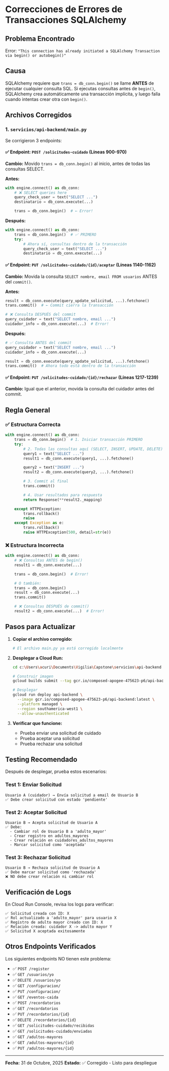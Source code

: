 # Correcciones de Errores de Transacciones SQLAlchemy

## Problema Encontrado

Error: `"This connection has already initiated a SQLAlchemy Transaction via begin() or autobegin()"`

## Causa

SQLAlchemy requiere que `trans = db_conn.begin()` se llame **ANTES** de ejecutar cualquier consulta SQL. Si ejecutas consultas antes de `begin()`, SQLAlchemy crea automáticamente una transacción implícita, y luego falla cuando intentas crear otra con `begin()`.

## Archivos Corregidos

### 1. `servicios/api-backend/main.py`

Se corrigieron 3 endpoints:

#### ✅ Endpoint: `POST /solicitudes-cuidado` (Líneas 900-970)

**Cambio:** Movido `trans = db_conn.begin()` al inicio, antes de todas las consultas SELECT.

**Antes:**
```python
with engine.connect() as db_conn:
    # ❌ SELECT queries here
    query_check_user = text("SELECT ...")
    destinatario = db_conn.execute(...)

    trans = db_conn.begin()  # ← Error!
```

**Después:**
```python
with engine.connect() as db_conn:
    trans = db_conn.begin()  # ✅ PRIMERO
    try:
        # Ahora sí, consultas dentro de la transacción
        query_check_user = text("SELECT ...")
        destinatario = db_conn.execute(...)
```

#### ✅ Endpoint: `PUT /solicitudes-cuidado/{id}/aceptar` (Líneas 1140-1162)

**Cambio:** Movida la consulta `SELECT nombre, email FROM usuarios` ANTES del `commit()`.

**Antes:**
```python
result = db_conn.execute(query_update_solicitud, ...).fetchone()
trans.commit()  # ← Commit cierra la transacción

# ❌ Consulta DESPUÉS del commit
query_cuidador = text("SELECT nombre, email ...")
cuidador_info = db_conn.execute(...)  # Error!
```

**Después:**
```python
# ✅ Consulta ANTES del commit
query_cuidador = text("SELECT nombre, email ...")
cuidador_info = db_conn.execute(...)

result = db_conn.execute(query_update_solicitud, ...).fetchone()
trans.commit()  # Ahora todo está dentro de la transacción
```

#### ✅ Endpoint: `PUT /solicitudes-cuidado/{id}/rechazar` (Líneas 1217-1239)

**Cambio:** Igual que el anterior, movida la consulta del cuidador antes del commit.

## Regla General

### ✅ Estructura Correcta

```python
with engine.connect() as db_conn:
    trans = db_conn.begin()  # 1. Iniciar transacción PRIMERO
    try:
        # 2. Todas las consultas aquí (SELECT, INSERT, UPDATE, DELETE)
        query1 = text("SELECT ...")
        result1 = db_conn.execute(query1, ...).fetchone()

        query2 = text("INSERT ...")
        result2 = db_conn.execute(query2, ...).fetchone()

        # 3. Commit al final
        trans.commit()

        # 4. Usar resultados para respuesta
        return Response(**result2._mapping)

    except HTTPException:
        trans.rollback()
        raise
    except Exception as e:
        trans.rollback()
        raise HTTPException(500, detail=str(e))
```

### ❌ Estructura Incorrecta

```python
with engine.connect() as db_conn:
    # ❌ Consultas ANTES de begin()
    result1 = db_conn.execute(...)

    trans = db_conn.begin()  # Error!

    # O también:
    trans = db_conn.begin()
    result = db_conn.execute(...)
    trans.commit()

    # ❌ Consultas DESPUÉS de commit()
    result2 = db_conn.execute(...)  # Error!
```

## Pasos para Actualizar

1. **Copiar el archivo corregido:**
   ```bash
   # El archivo main.py ya está corregido localmente
   ```

2. **Desplegar a Cloud Run:**
   ```bash
   cd c:\Users\acuri\Documents\Vigilia\Capstone\servicios\api-backend

   # Construir imagen
   gcloud builds submit --tag gcr.io/composed-apogee-475623-p6/api-backend:latest

   # Desplegar
   gcloud run deploy api-backend \
     --image gcr.io/composed-apogee-475623-p6/api-backend:latest \
     --platform managed \
     --region southamerica-west1 \
     --allow-unauthenticated
   ```

3. **Verificar que funcione:**
   - Prueba enviar una solicitud de cuidado
   - Prueba aceptar una solicitud
   - Prueba rechazar una solicitud

## Testing Recomendado

Después de desplegar, prueba estos escenarios:

### Test 1: Enviar Solicitud
```
Usuario A (cuidador) → Envía solicitud a email de Usuario B
✅ Debe crear solicitud con estado 'pendiente'
```

### Test 2: Aceptar Solicitud
```
Usuario B → Acepta solicitud de Usuario A
✅ Debe:
  - Cambiar rol de Usuario B a 'adulto_mayor'
  - Crear registro en adultos_mayores
  - Crear relación en cuidadores_adultos_mayores
  - Marcar solicitud como 'aceptada'
```

### Test 3: Rechazar Solicitud
```
Usuario B → Rechaza solicitud de Usuario A
✅ Debe marcar solicitud como 'rechazada'
❌ NO debe crear relación ni cambiar rol
```

## Verificación de Logs

En Cloud Run Console, revisa los logs para verificar:

```
✅ Solicitud creada con ID: X
✅ Rol actualizado a 'adulto_mayor' para usuario X
✅ Registro de adulto mayor creado con ID: X
✅ Relación creada: cuidador X -> adulto mayor Y
✅ Solicitud X aceptada exitosamente
```

## Otros Endpoints Verificados

Los siguientes endpoints NO tienen este problema:
- ✅ `POST /register`
- ✅ `GET /usuarios/yo`
- ✅ `DELETE /usuarios/yo`
- ✅ `GET /configuracion/`
- ✅ `PUT /configuracion/`
- ✅ `GET /eventos-caida`
- ✅ `POST /recordatorios`
- ✅ `GET /recordatorios`
- ✅ `PUT /recordatorios/{id}`
- ✅ `DELETE /recordatorios/{id}`
- ✅ `GET /solicitudes-cuidado/recibidas`
- ✅ `GET /solicitudes-cuidado/enviadas`
- ✅ `GET /adultos-mayores`
- ✅ `GET /adultos-mayores/{id}`
- ✅ `PUT /adultos-mayores/{id}`

---

**Fecha:** 31 de Octubre, 2025
**Estado:** ✅ Corregido - Listo para despliegue
